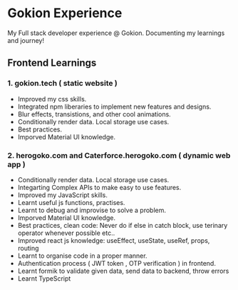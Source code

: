 # Gokion Experience
My Full stack developer experience @ Gokion. Documenting my learnings and journey!

## Frontend Learnings

### 1. gokion.tech ( static website )
- Improved my css skills.
- Integrated npm liberaries to implement new features and designs.
- Blur effects, transistions, and other cool animations.
- Conditionally render data. Local storage use cases.
- Best practices.
- Imporved Material UI knowledge.

### 2. herogoko.com and Caterforce.herogoko.com ( dynamic web app )
- Conditionally render data. Local storage use cases.
- Integarting Complex APIs to make easy to use features.
- Improved my JavaScript skills.
- Learnt useful js functions, practises.
- Learnt to debug and improvise to solve a problem.
- Imporved Material UI knowledge.
- Best practices, clean code: Never do if else in catch block, use terinary operator whenever possible etc..
- Improved react js knowledge: useEffect, useState, useRef, props, routing
- Learnt to organise code in a proper manner.
- Authentication process ( JWT token , OTP verification ) in frontend.
- Learnt formik to validate given data, send data to backend, throw errors
- Learnt TypeScript
